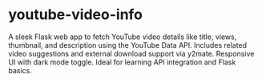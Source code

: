 # youtube-video-info
A sleek Flask web app to fetch YouTube video details like title, views, thumbnail, and description using the YouTube Data API. Includes related video suggestions and external download support via y2mate. Responsive UI with dark mode toggle. Ideal for learning API integration and Flask basics.
